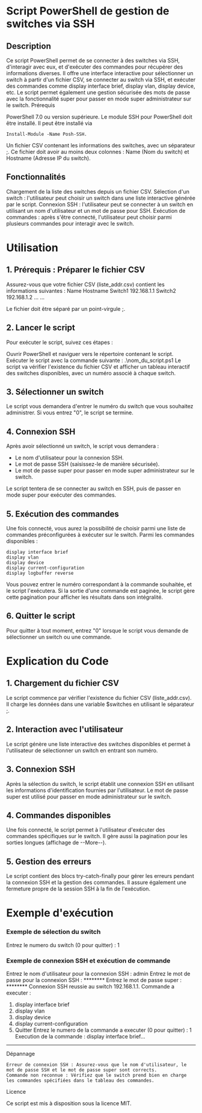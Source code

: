 # Script PowerShell de gestion de switches via SSH
## Description

Ce script PowerShell permet de se connecter à des switches via SSH, d'interagir avec eux, et d'exécuter des commandes pour récupérer des informations diverses. Il offre une interface interactive pour sélectionner un switch à partir d'un fichier CSV, se connecter au switch via SSH, et exécuter des commandes comme display interface brief, display vlan, display device, etc. Le script permet également une gestion sécurisée des mots de passe avec la fonctionnalité super pour passer en mode super administrateur sur le switch.
Prérequis

PowerShell 7.0 ou version supérieure.
Le module SSH pour PowerShell doit être installé. Il peut être installé via 
    
    Install-Module -Name Posh-SSH.
    
Un fichier CSV contenant les informations des switches, avec un séparateur ;. Ce fichier doit avoir au moins deux colonnes : Name (Nom du switch) et Hostname (Adresse IP du switch).

## Fonctionnalités

Chargement de la liste des switches depuis un fichier CSV.
Sélection d'un switch : l'utilisateur peut choisir un switch dans une liste interactive générée par le script.
Connexion SSH : l'utilisateur peut se connecter à un switch en utilisant un nom d'utilisateur et un mot de passe pour SSH.
Exécution de commandes : après s'être connecté, l'utilisateur peut choisir parmi plusieurs commandes pour interagir avec le switch.

# Utilisation
## 1. Prérequis : Préparer le fichier CSV

Assurez-vous que votre fichier CSV (liste_addr.csv) contient les informations suivantes :
Name	Hostname
Switch1	192.168.1.1
Switch2	192.168.1.2
...	...

Le fichier doit être séparé par un point-virgule ;.

## 2. Lancer le script

Pour exécuter le script, suivez ces étapes :

Ouvrir PowerShell et naviguer vers le répertoire contenant le script.
Exécuter le script avec la commande suivante :
.\nom_du_script.ps1
Le script va vérifier l'existence du fichier CSV et afficher un tableau interactif des switches disponibles, avec un numéro associé à chaque switch.

## 3. Sélectionner un switch

Le script vous demandera d'entrer le numéro du switch que vous souhaitez administrer. Si vous entrez "0", le script se termine.

## 4. Connexion SSH

Après avoir sélectionné un switch, le script vous demandera :

 - Le nom d'utilisateur pour la connexion SSH.
 - Le mot de passe SSH (saisissez-le de manière sécurisée).
 - Le mot de passe super pour passer en mode super administrateur sur le switch.

Le script tentera de se connecter au switch en SSH, puis de passer en mode super pour exécuter des commandes.

## 5. Exécution des commandes

Une fois connecté, vous aurez la possibilité de choisir parmi une liste de commandes préconfigurées à exécuter sur le switch. Parmi les commandes disponibles :

    display interface brief
    display vlan
    display device
    display current-configuration
    display logbuffer reverse

Vous pouvez entrer le numéro correspondant à la commande souhaitée, et le script l'exécutera. Si la sortie d'une commande est paginée, le script gère cette pagination pour afficher les résultats dans son intégralité.
## 6. Quitter le script

Pour quitter à tout moment, entrez "0" lorsque le script vous demande de sélectionner un switch ou une commande.
# Explication du Code

## 1. Chargement du fichier CSV

Le script commence par vérifier l'existence du fichier CSV (liste_addr.csv). Il charge les données dans une variable $switches en utilisant le séparateur ;.
## 2. Interaction avec l'utilisateur

Le script génère une liste interactive des switches disponibles et permet à l'utilisateur de sélectionner un switch en entrant son numéro.

## 3. Connexion SSH

Après la sélection du switch, le script établit une connexion SSH en utilisant les informations d'identification fournies par l'utilisateur. Le mot de passe super est utilisé pour passer en mode administrateur sur le switch.

## 4. Commandes disponibles

Une fois connecté, le script permet à l'utilisateur d'exécuter des commandes spécifiques sur le switch. Il gère aussi la pagination pour les sorties longues (affichage de --More--).

## 5. Gestion des erreurs

Le script contient des blocs try-catch-finally pour gérer les erreurs pendant la connexion SSH et la gestion des commandes. Il assure également une fermeture propre de la session SSH à la fin de l'exécution.

# Exemple d'exécution

### Exemple de sélection du switch
Entrez le numero du switch (0 pour quitter) : 1

### Exemple de connexion SSH et exécution de commande
Entrez le nom d'utilisateur pour la connexion SSH : admin
Entrez le mot de passe pour la connexion SSH : ********
Entrez le mot de passe super : ********
Connexion SSH reussie au switch 192.168.1.1.
Commande a executer :
1. display interface brief
2. display vlan
3. display device
4. display current-configuration
0. Quitter
Entrez le numero de la commande a executer (0 pour quitter) : 1
Execution de la commande : display interface brief...
--------------------

Dépannage

    Erreur de connexion SSH : Assurez-vous que le nom d'utilisateur, le mot de passe SSH et le mot de passe super sont corrects.
    Commande non reconnue : Vérifiez que le switch prend bien en charge les commandes spécifiées dans le tableau des commandes.

Licence

Ce script est mis à disposition sous la licence MIT.
